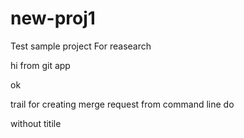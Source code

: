 # new-proj1
Test sample project
For reasearch

hi from git app

ok


trail for creating merge request from command line
do

without titile
